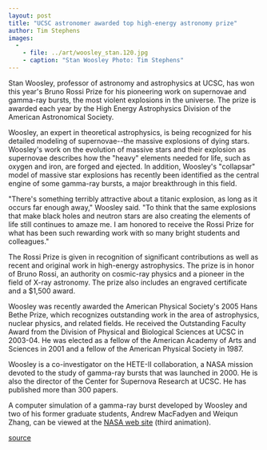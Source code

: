 ```yaml
---
layout: post
title: "UCSC astronomer awarded top high-energy astronomy prize"
author: Tim Stephens
images:
  -
    - file: ../art/woosley_stan.120.jpg
    - caption: "Stan Woosley Photo: Tim Stephens"
---
```


Stan Woosley, professor of astronomy and astrophysics at UCSC, has won this year's Bruno Rossi Prize for his pioneering work on supernovae and gamma-ray bursts, the most violent explosions in the universe. The prize is awarded each year by the High Energy Astrophysics Division of the American Astronomical Society.

Woosley, an expert in theoretical astrophysics, is being recognized for his detailed modeling of supernovae--the massive explosions of dying stars. Woosley's work on the evolution of massive stars and their explosion as supernovae describes how the "heavy" elements needed for life, such as oxygen and iron, are forged and ejected. In addition, Woosley's "collapsar" model of massive star explosions has recently been identified as the central engine of some gamma-ray bursts, a major breakthrough in this field.

"There's something terribly attractive about a titanic explosion, as long as it occurs far enough away," Woosley said. "To think that the same explosions that make black holes and neutron stars are also creating the elements of life still continues to amaze me. I am honored to receive the Rossi Prize for what has been such rewarding work with so many bright students and colleagues."

The Rossi Prize is given in recognition of significant contributions as well as recent and original work in high-energy astrophysics. The prize is in honor of Bruno Rossi, an authority on cosmic-ray physics and a pioneer in the field of X-ray astronomy. The prize also includes an engraved certificate and a $1,500 award.

Woosley was recently awarded the American Physical Society's 2005 Hans Bethe Prize, which recognizes outstanding work in the area of astrophysics, nuclear physics, and related fields. He received the Outstanding Faculty Award from the Division of Physical and Biological Sciences at UCSC in 2003-04. He was elected as a fellow of the American Academy of Arts and Sciences in 2001 and a fellow of the American Physical Society in 1987.

Woosley is a co-investigator on the HETE-II collaboration, a NASA mission devoted to the study of gamma-ray bursts that was launched in 2000. He is also the director of the Center for Supernova Research at UCSC. He has published more than 300 papers.

A computer simulation of a gamma-ray burst developed by Woosley and two of his former graduate students, Andrew MacFadyen and Weiqun Zhang, can be viewed at the [NASA web site][1] (third animation).

[1]: http://www.nasa.gov/centers/goddard/news/topstory/2003/0618rosettaburst.html

[source](http://www1.ucsc.edu/currents/04-05/01-31/awards-woosley.asp "Permalink to awards-woosley")
